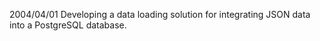 2004/04/01 
Developing a data loading solution for integrating JSON data into a PostgreSQL database.
